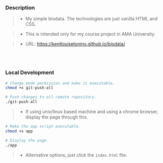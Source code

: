 ### Description
> - My simple biodata. The technologies are just vanilla HTML and CSS.

> - This is intended only for my course project in AMA University.

> - URL: https://kentlouisetonino.github.io/biodata/

<br />
<br />

### Local Development
```bash
# Change mode permission and make it executable.
chmod +x git-push-all

# Push changes to all remote repository.
./git-push-all
```

> - If using unix/linux based machine and using a chrome browser, display the page through this.

```bash
# Make the app script executable.
chmod +x app

# Display the page.
./app
```

> - Alternative options, just click the `index.html` file.

